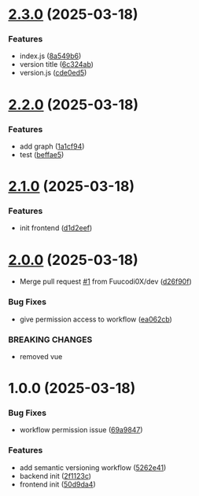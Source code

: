 # [2.3.0](https://github.com/Fuucodi0X/releaseWorkflow/compare/v2.2.0...v2.3.0) (2025-03-18)


### Features

* index.js ([8a549b6](https://github.com/Fuucodi0X/releaseWorkflow/commit/8a549b6ed551677dc8f7f06d0d3abcfe00347d58))
* version title ([6c324ab](https://github.com/Fuucodi0X/releaseWorkflow/commit/6c324ab6352e3b7175ca9ebf2dae7021ed14f2a4))
* version.js ([cde0ed5](https://github.com/Fuucodi0X/releaseWorkflow/commit/cde0ed5d71cc332385c70f442fd057ea3cd0f5fb))

# [2.2.0](https://github.com/Fuucodi0X/releaseWorkflow/compare/v2.1.0...v2.2.0) (2025-03-18)


### Features

* add graph ([1a1cf94](https://github.com/Fuucodi0X/releaseWorkflow/commit/1a1cf94b4abaccde6e251a86de84e0f374a519ba))
* test ([beffae5](https://github.com/Fuucodi0X/releaseWorkflow/commit/beffae5ddfe328c317db2c905e44393aecb1f684))

# [2.1.0](https://github.com/Fuucodi0X/releaseWorkflow/compare/v2.0.0...v2.1.0) (2025-03-18)


### Features

* init frontend ([d1d2eef](https://github.com/Fuucodi0X/releaseWorkflow/commit/d1d2eefa854a70cb3dcf3ac9ac49ffa7243492eb))

# [2.0.0](https://github.com/Fuucodi0X/releaseWorkflow/compare/v1.0.0...v2.0.0) (2025-03-18)


* Merge pull request [#1](https://github.com/Fuucodi0X/releaseWorkflow/issues/1) from Fuucodi0X/dev ([d26f90f](https://github.com/Fuucodi0X/releaseWorkflow/commit/d26f90f14c3f7e343ca228de29a7290e729a8f23))


### Bug Fixes

* give permission access to workflow ([ea062cb](https://github.com/Fuucodi0X/releaseWorkflow/commit/ea062cb9db9a87519547917b24124f81a8f155b2))


### BREAKING CHANGES

* removed vue

# 1.0.0 (2025-03-18)


### Bug Fixes

* workflow permission issue ([69a9847](https://github.com/Fuucodi0X/releaseWorkflow/commit/69a984720ea0ed312be7f8cd65e780798cb3551f))


### Features

* add semantic versioning workflow ([5262e41](https://github.com/Fuucodi0X/releaseWorkflow/commit/5262e41435d7a842bc25a969f805d8de57d1d146))
* backend init ([2f1123c](https://github.com/Fuucodi0X/releaseWorkflow/commit/2f1123c2ba66144e3e05e169dfde35f60e263e77))
* frontend init ([50d9da4](https://github.com/Fuucodi0X/releaseWorkflow/commit/50d9da4f91e260d17966a51cfdef026f4516e194))
